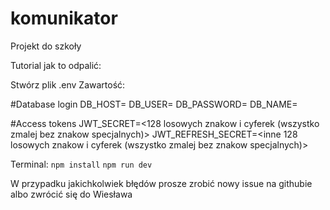 # komunikator
Projekt do szkoły

Tutorial jak to odpalić:

Stwórz plik .env
Zawartość:

#Database login
DB_HOST=<host>
DB_USER=<user>
DB_PASSWORD=<password>
DB_NAME=<dbName>

#Access tokens
JWT_SECRET=<128 losowych znakow i cyferek (wszystko zmalej bez znakow specjalnych)>
JWT_REFRESH_SECRET=<inne 128 losowych znakow i cyferek (wszystko zmalej bez znakow specjalnych)>

Terminal:
```npm install```
```npm run dev```

W przypadku jakichkolwiek błędów prosze zrobić nowy issue na githubie albo zwrócić się do Wiesława